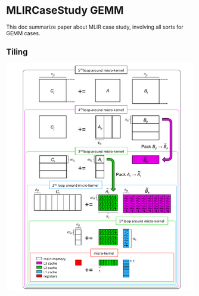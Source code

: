 # MLIRCaseStudy GEMM  
This doc summarize paper about MLIR case study, involving all sorts for GEMM cases.

## Tiling  
![](../../png/GEMM.png)
